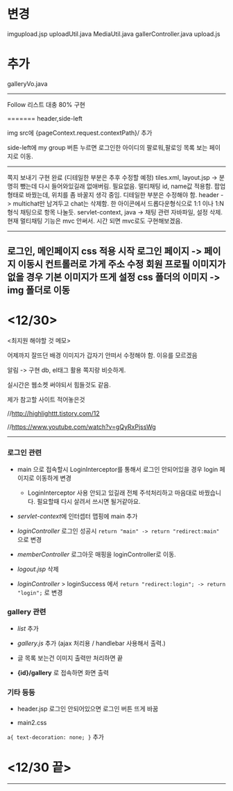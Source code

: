 # 변경
imgupload.jsp
uploadUtil.java
MediaUtil.java
gallerController.java
upload.js

# 추가
galleryVo.java

---

Follow 리스트 대충 80% 구현

=======
header,side-left

img src에 {pageContext.request.contextPath}/ 추가

side-left에 my group 버튼 누르면 로그인한 아이디의 팔로워,팔로잉 목록 보는 페이지로 이동.

---
쪽지 보내기 구현 완료
(디테일한 부분은 추후 수정할 예정)
tiles.xml, layout.jsp -> 분명히 뺐는데 다시 들어와있길래 없애버림. 필요없음.
멀티채팅 id, name값 적용함. 팝업 형태로 바꿨는데, 위치를 좀 바꿀지 생각 중임. 디테일한 부분은 수정해야 함.
header -> multichat만 남겨두고 chat는 삭제함. 한 아이콘에서 드롭다운형식으로 1:1 이나 1:N형식 채팅으로 항목 나눌듯.
servlet-context, java -> 채팅 관련 자바파일, 설정 삭제. 현재 멀티채팅 기능은 mvc 안써서.
시간 되면 mvc로도 구현해보겠음.

---------------------------
로그인, 메인페이지 css 적용 시작
로그인 페이지 -> 페이지 이동시 컨트롤러로 가게 주소 수정
회원 프로필 이미지가 없을 경우 기본 이미지가 뜨게 설정
css 폴더의 이미지 -> img 폴더로 이동
--------------------------
# <12/30>

<최지원 해야할 것 메모>

어제까지 잘뜨던 배경 이미지가 갑자기 안떠서 수정해야 함. 이유를 모르겠음

알림 -> 구현 db, el태그 활용 쪽지랑 비슷하게. 

실시간은 웹소켓 써야되서 힘들것도 같음.

제가 참고할 사이트 적어놓은것

//http://highlighttt.tistory.com/12 

//https://www.youtube.com/watch?v=gQyRxPjssWg

---

### 로그인 관련

- main 으로 접속할시 LoginInterceptor를 통해서 로그인 안되어있을 경우 login 페이지로 이동하게 변경 

	- LoginInterceptor 사용 안되고 있길래 전체 주석처리하고 마음대로 바꿨습니다.
	필요할때 다시 살려서 쓰시면 될거같아요.

- *servlet-context*에 인터셉터 맵핑에 main 추가

- *loginController* 로그인 성공시 ```return "main" -> return "redirect:main"``` 으로 변경

- *memberController* 로그아웃 매핑을 loginController로 이동.

- *logout.jsp* 삭제

- *loginController* > loginSuccess 에서 ```return "redirect:login"; -> return "login";``` 로 변경

### gallery 관련

- *list* 추가

- *gallery.js* 추가 (ajax 처리용 / handlebar 사용해서 출력.)

- 글 목록 보는건  이미지 출력만 처리하면 끝

- **{id}/gallery** 로 접속하면 화면 출력


### 기타 등등
- header.jsp 로그인 안되어있으면 로그인 버튼 뜨게 바꿈


- main2.css 

```a{ text-decoration: none; }``` 추가

# <12/30 끝>
---
